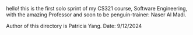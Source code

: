 hello! this is the first solo sprint of my CS321 course, Software Engineering, with the amazing Professor and soon to be penguin-trainer: Naser Al Madi.

Author of this directory is Patricia Yang.
Date: 9/12/2024
